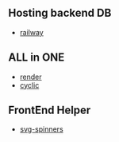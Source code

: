 ## Hosting backend DB
- [railway](https://railway.app/new) 

## ALL in ONE
- [render](https://render.com/)
- [cyclic](https://www.cyclic.sh/)

## FrontEnd Helper
- [svg-spinners](https://github.com/n3r4zzurr0/svg-spinners)
